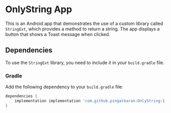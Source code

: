 # OnlyString App

This is an Android app that demonstrates the use of a custom library called `StringExt`, which provides a method to return a string. The app displays a button that shows a Toast message when clicked.

## Dependencies

To use the `StringExt` library, you need to include it in your `build.gradle` file.

### Gradle

Add the following dependency to your `build.gradle` file:

```gradle
dependencies {
    implementation implementation 'com.github.pingatkaran:OnlyString:1.0.0'
}
